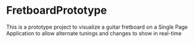 # FretboardPrototype

This is a prototype project to visualize a guitar fretboard on a Single Page Application to allow alternate tunings and changes to show in real-time
